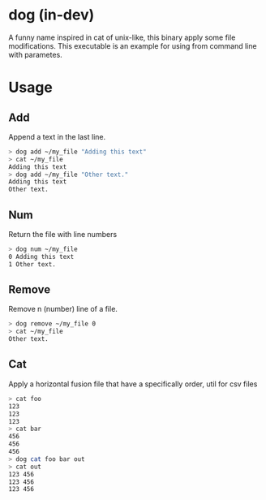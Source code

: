 # dog (in-dev)
A funny name inspired in cat of unix-like, this binary apply some file modifications. This executable is an example for using from command line with parametes.

# Usage

## Add 

Append a text in the last line.

```bash
> dog add ~/my_file "Adding this text"
> cat ~/my_file
Adding this text
> dog add ~/my_file "Other text."
Adding this text
Other text.
```

## Num

Return the file with line numbers

```bash
> dog num ~/my_file
0 Adding this text
1 Other text.
```

## Remove

Remove n (number) line of a file.

```bash
> dog remove ~/my_file 0
> cat ~/my_file
Other text.
```

## Cat 

Apply a horizontal fusion file that have a specifically order, util for csv files

```bash
> cat foo
123
123
123
> cat bar
456
456
456
> dog cat foo bar out
> cat out
123 456
123 456
123 456
```
